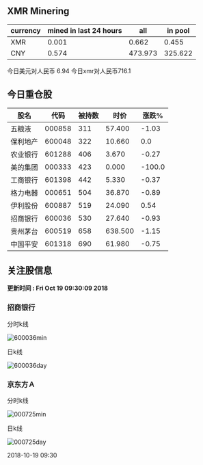 ## XMR Minering

|currency|mined in last 24 hours|all|in pool|
|---|---|---|---|
|XMR|0.001|0.662|0.455|
|CNY|0.574|473.973|325.622|

今日美元对人民币 6.94	今日xmr对人民币716.1


## 今日重仓股 

|股名|代码|被持数|时价|涨跌%|
|---|---|---|---|---|
|五粮液|000858|311|57.400|-1.03|
|保利地产|600048|322|10.660|0.0|
|农业银行|601288|406|3.670|-0.27|
|美的集团|000333|423|0.000|-100.0|
|工商银行|601398|442|5.330|-0.37|
|格力电器|000651|504|36.870|-0.89|
|伊利股份|600887|519|24.090|0.54|
|招商银行|600036|530|27.640|-0.93|
|贵州茅台|600519|658|638.500|-1.15|
|中国平安|601318|690|61.980|-0.75|

## 关注股信息
**更新时间 : Fri Oct 19 09:30:09 2018**
### 招商银行 
分时k线

![600036min](http://image.sinajs.cn/newchart/min/n/sh600036.gif)

日k线

![600036day](http://image.sinajs.cn/newchart/daily/n/sh600036.gif)

### 京东方Ａ 
分时k线

![000725min](http://image.sinajs.cn/newchart/min/n/sz000725.gif)

日k线

![000725day](http://image.sinajs.cn/newchart/daily/n/sz000725.gif)

2018-10-19 09:30